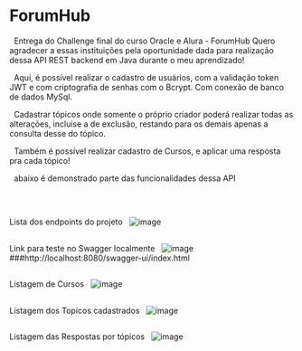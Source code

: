 # ForumHub

&nbsp;
Entrega do Challenge final do curso Oracle e Alura - ForumHub
Quero agradecer a essas instituições pela oportunidade dada para realização dessa API REST backend em 
Java durante o meu aprendizado!

&nbsp;
Aqui, é possível realizar o cadastro de usuários, com a validação token JWT e com criptografia de senhas
com o Bcrypt. Com conexão de banco de dados MySql.

&nbsp;
Cadastrar tópicos onde somente o próprio criador poderá realizar todas as alterações, incluise a de exclusão,
restando para os demais apenas a consulta desse do tópico.

&nbsp;
Também é possível realizar cadastro de Cursos, e aplicar uma resposta pra cada tópico!

&nbsp;
abaixo é demonstrado parte das funcionalidades dessa API

&nbsp;
##
Lista dos endpoints do projeto
&nbsp;
![image](https://github.com/devxxx-dias/ForumHub/assets/104696883/9e1ddad7-c418-43d4-ab9c-43614fb49cfe)
&nbsp;
##
Link para teste no Swagger localmente
&nbsp;
![image](https://github.com/devxxx-dias/ForumHub/assets/104696883/e94fc589-d7b5-4162-b13c-e348c9356be4)
###http://localhost:8080/swagger-ui/index.html
&nbsp;

##
Listagem de Cursos
&nbsp;
![image](https://github.com/devxxx-dias/ForumHub/assets/104696883/553868f8-1c0f-4f33-b097-cb0179c8c3a0)
&nbsp;

##
Listagem dos Topicos cadastrados
&nbsp;
![image](https://github.com/devxxx-dias/ForumHub/assets/104696883/16de39d8-d0e2-4763-b591-f56b4f5bf473)
&nbsp;

##
Listagem das Respostas por tópicos
&nbsp;
![image](https://github.com/devxxx-dias/ForumHub/assets/104696883/32b99a07-e8b4-4c24-80b4-dc0e9e5c0cb8)
&nbsp;
